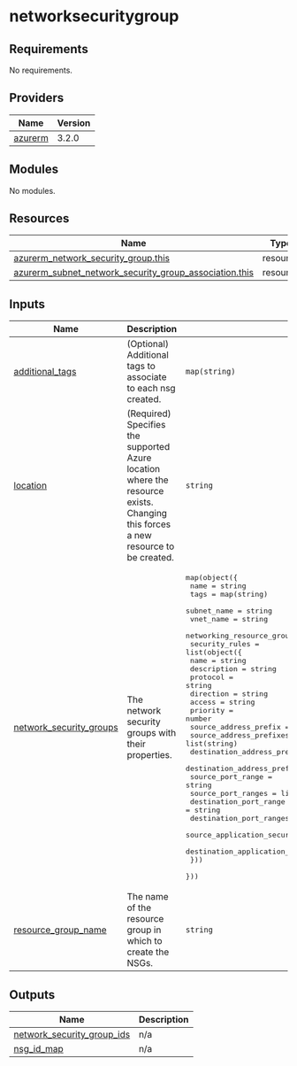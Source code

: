 # networksecuritygroup

<!-- BEGINNING OF PRE-COMMIT-TERRAFORM DOCS HOOK -->
## Requirements

No requirements.

## Providers

| Name | Version |
|------|---------|
| <a name="provider_azurerm"></a> [azurerm](#provider\_azurerm) | 3.2.0 |

## Modules

No modules.

## Resources

| Name | Type |
|------|------|
| [azurerm_network_security_group.this](https://registry.terraform.io/providers/hashicorp/azurerm/latest/docs/resources/network_security_group) | resource |
| [azurerm_subnet_network_security_group_association.this](https://registry.terraform.io/providers/hashicorp/azurerm/latest/docs/resources/subnet_network_security_group_association) | resource |

## Inputs

| Name | Description | Type | Default | Required |
|------|-------------|------|---------|:--------:|
| <a name="input_additional_tags"></a> [additional\_tags](#input\_additional\_tags) | (Optional) Additional tags to associate to each nsg created. | `map(string)` | `{}` | no |
| <a name="input_location"></a> [location](#input\_location) | (Required) Specifies the supported Azure location where the resource exists. Changing this forces a new resource to be created. | `string` | n/a | yes |
| <a name="input_network_security_groups"></a> [network\_security\_groups](#input\_network\_security\_groups) | The network security groups with their properties. | <pre>map(object({<br>    name                      = string<br>    tags                      = map(string)<br>    subnet_name               = string<br>    vnet_name                 = string<br>    networking_resource_group = string<br>    security_rules = list(object({<br>      name                                         = string<br>      description                                  = string<br>      protocol                                     = string<br>      direction                                    = string<br>      access                                       = string<br>      priority                                     = number<br>      source_address_prefix                        = string<br>      source_address_prefixes                      = list(string)<br>      destination_address_prefix                   = string<br>      destination_address_prefixes                 = list(string)<br>      source_port_range                            = string<br>      source_port_ranges                           = list(string)<br>      destination_port_range                       = string<br>      destination_port_ranges                      = list(string)<br>      source_application_security_group_names      = list(string)<br>      destination_application_security_group_names = list(string)<br>    }))<br>  }))</pre> | `{}` | no |
| <a name="input_resource_group_name"></a> [resource\_group\_name](#input\_resource\_group\_name) | The name of the resource group in which to create the NSGs. | `string` | n/a | yes |

## Outputs

| Name | Description |
|------|-------------|
| <a name="output_network_security_group_ids"></a> [network\_security\_group\_ids](#output\_network\_security\_group\_ids) | n/a |
| <a name="output_nsg_id_map"></a> [nsg\_id\_map](#output\_nsg\_id\_map) | n/a |
<!-- END OF PRE-COMMIT-TERRAFORM DOCS HOOK -->

